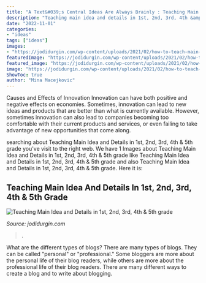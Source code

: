 ```yaml
---
title: "A Text&#039;s Central Ideas Are Always Brainly : Teaching Main Idea And Details In 1st, 2nd, 3rd, 4th &amp; 5th Grade"
description: "Teaching main idea and details in 1st, 2nd, 3rd, 4th &amp; 5th grade"
date: "2022-11-01"
categories:
- "ideas"
tags: ["ideas"]
images:
- "https://jodidurgin.com/wp-content/uploads/2021/02/how-to-teach-main-idea-details-2nd-3rd-4th-5th-grade.jpg-300x157.jpg"
featuredImage: "https://jodidurgin.com/wp-content/uploads/2021/02/how-to-teach-main-idea-details-2nd-3rd-4th-5th-grade.jpg-300x157.jpg"
featured_image: "https://jodidurgin.com/wp-content/uploads/2021/02/how-to-teach-main-idea-details-2nd-3rd-4th-5th-grade.jpg-300x157.jpg"
image: "https://jodidurgin.com/wp-content/uploads/2021/02/how-to-teach-main-idea-details-2nd-3rd-4th-5th-grade.jpg-300x157.jpg"
ShowToc: true
author: "Mina Macejkovic"
---
```



Causes and Effects of Innovation
Innovation can have both positive and negative effects on economies. Sometimes, innovation can lead to new ideas and products that are better than what is currently available. However, sometimes innovation can also lead to companies becoming too comfortable with their current products and services, or even failing to take advantage of new opportunities that come along.

	

		
searching about Teaching Main Idea and Details in 1st, 2nd, 3rd, 4th &amp; 5th grade you've visit to the right web. We have 1 Images about Teaching Main Idea and Details in 1st, 2nd, 3rd, 4th &amp; 5th grade like Teaching Main Idea and Details in 1st, 2nd, 3rd, 4th &amp; 5th grade and also Teaching Main Idea and Details in 1st, 2nd, 3rd, 4th &amp; 5th grade. Here it is:
		
    
## Teaching Main Idea And Details In 1st, 2nd, 3rd, 4th &amp; 5th Grade

<img loading=lazy src="https://jodidurgin.com/wp-content/uploads/2021/02/how-to-teach-main-idea-details-2nd-3rd-4th-5th-grade.jpg-300x157.jpg" onerror="this.onerror=null;this.src='https://tse3.mm.bing.net/th?id=OIP.EamsnYPKhWFgoyzIf1DYGwAAAA&amp;pid=15.1';" alt="Teaching Main Idea and Details in 1st, 2nd, 3rd, 4th &amp; 5th grade">

_Source: jodidurgin.com_

>. 

	

What are the different types of blogs?
There are many types of blogs. They can be called "personal" or "professional." Some bloggers are more about the personal life of their blog readers, while others are more about the professional life of their blog readers. There are many different ways to create a blog and to write about blogging.

